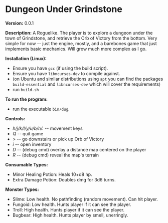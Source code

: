 # Dungeon Under Grindstone

**Version:** 0.0.1

**Description:** A Roguelike. The player is to explore a dungeon under the town of Grindstone, and retrieve the Orb of Victory from the bottom. Very simple for now -- just the engine, mostly, and a barebones game that just implements basic mechanics. Will grow much more complex as I go.

**Installation (Linux):** 
  * Ensure you have `gcc` (if using the build script).
  * Ensure you have `libncurses-dev` to compile against.
  * (on Ubuntu and similar distributions using `apt` you can find the packages `build-essential` and `libncurses-dev` which will cover the requirements)
  * run `build.sh`

**To run the program:**
  * run the executable `bin/dug`.

**Controls:**
  * *h/j/k/l/y/u/b/n/.* -- movement keys
  * *Q* -- quit game
  * *>* -- go downstairs or pick up Orb of Victory
  * *i* -- open inventory
  * *D* -- (debug cmd) overlay a distance map centered on the player
  * *R* -- (debug cmd) reveal the map's terrain

**Consumable Types:**
* Minor Healing Potion: Heals 10+d8 hp.
* Extra Damage Potion: Doubles dmg for 3d6 turns.

**Monster Types:**
* Slime: Low health. No pathfinding (random movement). Can hit player.
* Fungoid: Low health. Hunts player if it can see the player.
* Troll: High health. Hunts player if it can see the player.
* Bugbear: High health. Hunts player by smell, unerringly.

